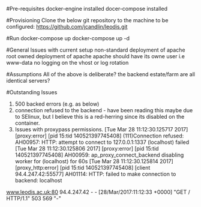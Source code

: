 #Pre-requisites 
docker-engine installed
docer-compose installed

#Provisioning
Clone the below git repository to the machine to be configured:
https://github.com/jcandlin/leodis.git

#Run docker-compose up
docker-compose up -d

#General Issues with current setup
non-standard deployment of apache
root owned deployment of apache
apache should have its owne user i.e www-data
no logging on the vhost or log rotation

#Assumptions
All of the above is deliberate?
the backend estate/farm are all identical servers?

#Outstanding Issues
1. 500 backed errors (e.g. as below)
1. connection refused to the backend - have been reading this maybe due to SElinux, but I believe this is a red-herring since its disabled on the container.
2. Issues with proxypass permissions.
[Tue Mar 28 11:12:30.125717 2017] [proxy:error] [pid 15:tid 140521397745408] (111)Connection refused: AH00957: HTTP: attempt to connect to 127.0.0.1:1337 (localhost) failed
[Tue Mar 28 11:12:30.125806 2017] [proxy:error] [pid 15:tid 140521397745408] AH00959: ap_proxy_connect_backend disabling worker for (localhost) for 60s
[Tue Mar 28 11:12:30.125814 2017] [proxy_http:error] [pid 15:tid 140521397745408] [client 94.4.247.42:55577] AH01114: HTTP: failed to make connection to backend: localhost

www.leodis.ac.uk:80 94.4.247.42 - - [28/Mar/2017:11:12:33 +0000] "GET / HTTP/1.1" 503 569 "-"
